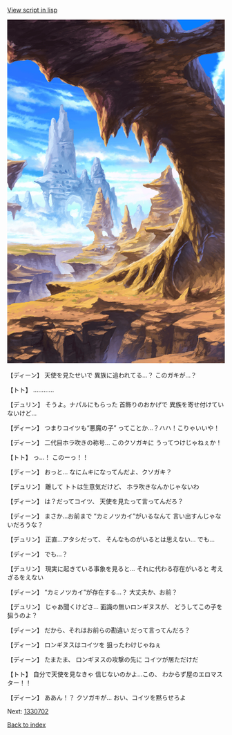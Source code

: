[View script in lisp](../scripts/1330502.txt)

![wild.png](../images/backgrounds/wild.png)

【ディーン】
天使を見たせいで
異族に追われてる…？
このガキが…？

【トト】
…………

【デュリン】
そうよ。ナパルにもらった
首飾りのおかげで
異族を寄せ付けていないけど…

【ディーン】
つまりコイツも“悪魔の子”
ってことか…？ハハ！こりゃいいや！

【ディーン】
二代目ホラ吹きの称号…
このクソガキに
うってつけじゃねぇか！

【トト】
っ…！
このーっ！！

【ディーン】
おっと…
なにムキになってんだよ、クソガキ？

【デュリン】
離して
トトは生意気だけど、
ホラ吹きなんかじゃないわ

【ディーン】
は？だってコイツ、
天使を見たって言ってんだろ？

【ディーン】
まさか…お前まで
“カミノツカイ”がいるなんて
言い出すんじゃないだろうな？

【デュリン】
正直…アタシだって、
そんなものがいるとは思えない…
でも…

【ディーン】
でも…？

【デュリン】
現実に起きている事象を見ると…
それに代わる存在がいると
考えざるをえない

【ディーン】
“カミノツカイ”が存在する…？
大丈夫か、お前？

【デュリン】
じゃあ聞くけどさ…
面識の無いロンギヌスが、
どうしてこの子を狙うのよ？

【ディーン】
だから、それはお前らの勘違い
だって言ってんだろ？

【ディーン】
ロンギヌスはコイツを
狙ったわけじゃねぇ

【ディーン】
たまたま、
ロンギヌスの攻撃の先に
コイツが居ただけだ

【トト】
自分で天使を見なきゃ
信じないのかよ…この、
わからず屋のエロマスター！！

【ディーン】
ああん！？
クソガキが…
おい、コイツを黙らせろよ

Next: [1330702](1330702.md)

[Back to index](index.md)
